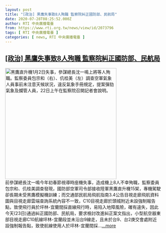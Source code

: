 ```yaml
---
layout: post
title: "[政治] 黑鷹失事致8人殉職 監察院糾正國防部、民航局"
date: 2020-07-28T08:25:52.000Z
author: RTI 中央廣播電臺
from: https://www.rti.org.tw/news/view/id/2073796
tags: [ RTI 中央廣播電臺 ]
categories: [ news, RTI 中央廣播電臺 ]
---
```

<!--1595924752000-->
[[政治] 黑鷹失事致8人殉職 監察院糾正國防部、民航局](https://www.rti.org.tw/news/view/id/2073796)
------

<div>
<img src="https://static.rti.org.tw/assets/thumbnails/2020/07/22/20200722000045M.jpg" width="360" alt="黑鷹直升機1月2日失事，參謀總長沈一鳴上將等人殉職。監察委員包宗和（右）、仉桂美（左）調查空軍氣象人員事前未注意天候狀況，違反氣象手冊規定，提案彈劾氣象及攔管人員，22日上午在監察院召開記者會說明。" title="黑鷹直升機1月2日失事，參謀總長沈一鳴上將等人殉職。監察委員包宗和（右）、仉桂美（左）調查空軍氣象人員事前未注意天候狀況，違反氣象手冊規定，提案彈劾氣象及攔管人員，22日上午在監察院召開記者會說明。"><br>前參謀總長沈一鳴今年初春節視導時座機失事，造成機上8人不幸殉職，監察委員包宗和、仉桂美調查發現，國防部空軍司令部接收陸軍黑鷹直升機15架，專機駕駛卻長期未受黑鷹模擬機訓練；而交通部民航局飛航指南3.4公告目視走廊飛航資料圖與目視走廊雲端查詢系統內容不一致，C10目視走廊於頭城附近未設強制報告點，致使飛行員於坪林-宜蘭間採直線飛行時，易陷入地障風險，確有違失，因此今天(23日)通過糾正國防部、民航局，要求檢討改進糾正案文指出，小型航空器東部目視走廊C10航線坪林-宜蘭段並未沿台9線走，且未於台9、台2庚交會處附近設強制報告點，致使航線使用人於坪林-宜蘭間採...<a target="_blank" href="https://www.rti.org.tw/news/view/id/2073796">...more</a>
</div>
